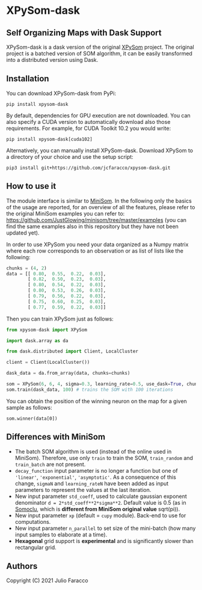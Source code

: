 <h1>XPySom-dask</h1>

Self Organizing Maps with Dask Support
--------------------

XPySom-dask is a dask version of the original [XPySom](https://github.com/Manciukic/xpysom) project. The original project is a batched version of SOM algorithm, it can be easily transformed into a distributed version using Dask.

Installation
---------------------

You can download XPySom-dask from PyPi:

    pip install xpysom-dask

By default, dependencies for GPU execution are not downloaded. 
You can also specify a CUDA version to automatically download also those 
requirements. For example, for CUDA Toolkit 10.2 you would write:

    pip install xpysom-dask[cuda102]

Alternatively, you can manually install XPySom-dask.
Download XPySom to a directory of your choice and use the setup script:

    pip3 install git+https://github.com/jcfaracco/xpysom-dask.git

How to use it
---------------------

The module interface is similar to [MiniSom](https://github.com/JustGlowing/minisom.git). In the following only the basics of the usage are reported, for an overview of all the features, please refer to the original MiniSom examples you can refer to: https://github.com/JustGlowing/minisom/tree/master/examples (you can find the same examples also in this repository but they have not been updated yet).

In order to use XPySom you need your data organized as a Numpy matrix where each row corresponds to an observation or as list of lists like the following:

```python
chunks = (4, 2)
data = [[ 0.80,  0.55,  0.22,  0.03],
        [ 0.82,  0.50,  0.23,  0.03],
        [ 0.80,  0.54,  0.22,  0.03],
        [ 0.80,  0.53,  0.26,  0.03],
        [ 0.79,  0.56,  0.22,  0.03],
        [ 0.75,  0.60,  0.25,  0.03],
        [ 0.77,  0.59,  0.22,  0.03]]      
```

 Then you can train XPySom just as follows:

```python
from xpysom-dask import XPySom

import dask.array as da

from dask.distributed import Client, LocalCluster

client = Client(LocalCluster())

dask_data = da.from_array(data, chunks=chunks)

som = XPySom(6, 6, 4, sigma=0.3, learning_rate=0.5, use_dask=True, chunks=chunks) # initialization of 6x6 SOM
som.train(dask_data, 100) # trains the SOM with 100 iterations
```

You can obtain the position of the winning neuron on the map for a given sample as follows:

```
som.winner(data[0])
```

Differences with MiniSom
---------------------
 - The batch SOM algorithm is used (instead of the online used in MiniSom). Therefore, use only `train` to train the SOM, `train_random` and `train_batch` are not present.
 - `decay_function` input parameter is no longer a function but one of `'linear'`,
 `'exponential'`, `'asymptotic'`. As a consequence of this change, `sigmaN` and `learning_rateN` have been added as input parameters to represent the values at the last iteration.
 - New input parameter `std_coeff`, used to calculate gaussian exponent denominator `d = 2*std_coeff**2*sigma**2`. Default value is 0.5 (as in [Somoclu](https://github.com/peterwittek/somoclu), which is **different from MiniSom original value** sqrt(pi)).
 - New input parameter `xp` (default = `cupy` module). Back-end to use for computations.
 - New input parameter `n_parallel` to set size of the mini-batch (how many input samples to elaborate at a time).
 - **Hexagonal** grid support is **experimental** and is significantly slower than rectangular grid.  


Authors
---------------------

Copyright (C) 2021 Julio Faracco

